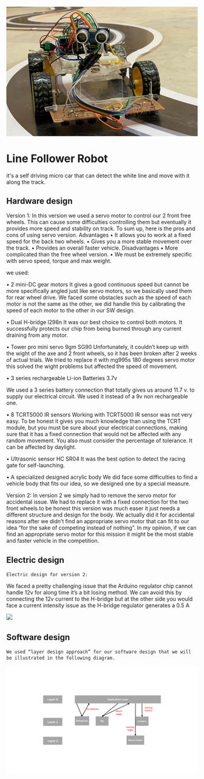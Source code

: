 
![Logo](https://github.com/Mahmoud-Idris02/Line_Follower_Robot/blob/5179b0c80e8a97cc257eb072e5e92295dd9c582e/mainApp/Hussien.jpg?raw=true)


# Line Follower Robot 

it's a self driving micro car that can detect the white line and move with it along the track.


## Hardware design

Version 1:
	In this version we used a servo motor to control our 2 front free wheels. This can cause some difficulties controlling them but eventually it provides more speed and stability on track. To sum up, here is the pros and cons of using servo version. 
	Advantages 
•	It allows you to work at a fixed speed for the back two wheels.
•	Gives you a more stable movement over the track.
•	Provides an overall faster vehicle.
Disadvantages
•	More complicated than the free wheel version.
•	We must be extremely specific with servo speed, torque and max weight.

we used:

•	2 mini-DC gear motors 
It gives a good continuous speed but cannot be more specifically angled just like servo motors, so we basically used them for rear wheel drive.
We faced some obstacles such as the speed of each motor is not the same as the other, we did handle this by calibrating the speed of each motor to the other in our SW design.
          
 




•	Dual H-bridge l298n
It was our best choice to control both motors. It successfully protects our chip from being burned through any current draining from any motor.
  
•	Tower pro mini servo 9gm SG90 
Unfortunately, it couldn’t keep up with the wight of the axe and 2 front wheels, so it has been broken after 2 weeks of actual trials. We   tried to replace it with mg995s 180 degrees servo motor this solved the wight problems but affected the speed of movement. 

      
•	3 series rechargeable Li-ion Batteries 3.7v

We used a 3 series battery connection that totally gives us around 11.7 v.
to supply our electrical circuit. We used it instead of a 9v non rechargeable one.
           
•	8 TCRT5000 IR sensors 
Working with TCRT5000 IR sensor was not very easy. To be honest it gives you much knowledge than using the TCRT module, but you must be sure about your electrical connections, making sure that it has a fixed connection that would not be affected with any random movement. You also must consider the percentage of tolerance. It can be affected by daylight.



•	Ultrasonic sensor HC SR04
It was the best option to detect the racing gate for self-launching. 
 
•	A specialized designed acrylic body 
	We did face some difficulties to find a vehicle body that fits our idea, so we designed one by a special measure.
 
Version 2:
	In version 2 we simply had to remove the servo motor for accidental issue. We had to replace it with a fixed connection for the two front wheels.to be honest this version was much easer it just needs a different structure and design for the body. We actually did it for accidental reasons after we didn’t find an appropriate servo motor that can fit to our idea “for the sake of competing instead of nothing”.
In my opinion, if we can find an appropriate servo motor for this mission it might be the most stable and faster vehicle in the competition.

## Electric design
	Electric design for version 2:
We faced a pretty challenging issue that the Arduino regulator chip cannot handle 12v for along time it’s a bit losing method. We can avoid this by connecting the 12v current to the H-bridge but at the other side you would face a current intensity issue as the H-bridge regulator generates a 0.5 A   

<img src ="[https://github.com/Mahmoud-Idris02/Line_Follower_Robot/blob/master/Electric%20Design.jpg?raw=true](https://github.com/Mahmoud-Idris02/Line_Follower_Robot/blob/master/IMGs/Electric%20Design.jpg?raw=true)">


## Software design
	We used “layer design approach” for our software design that we will be illustrated in the following diagram.
<img src ="IMGs/Application Layer (2).png">
